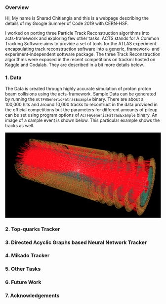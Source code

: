 ### Overview

Hi, My name is Sharad Chitlangia and this is a webpage describing the details of my Google Summer of Code 2019 with CERN-HSF.

I worked on porting three Particle Track Reconstruction algorithms into acts-framework and exploring few other tasks. ACTS stands for A Common Tracking Software aims to provide a set of tools for the ATLAS experiment encapsulating track reconstruction software into a generic, framework- and experiment-independent software package. The three Track Reconstruction algorithms were exposed in the recent competitions on trackml hosted on Kaggle and Codalab. They are described in a bit more details below.

### 1. Data

The Data is created through highly accurate simulation of proton proton beam collisions using the acts-framework. Sample Data can be generated by running the `ACTFWGenericFatrasExample` binary. There are about a 100,000 hits and around 10,000 tracks to recontruct in the data provided in the official competitions but the parameters for different amounts of pileup can be set using program options of `ACTFWGenericFatrasExample` binary. An image of a sample event is shown below. This particular example shows the tracks as well.
 
![test](https://github.com/Sharad24/trackml/blob/master/docs/trackml.png)

### 2. Top-quarks Tracker

### 3. Directed Acyclic Graphs based Neural Network Tracker

### 4. Mikado Tracker

### 5. Other Tasks

### 6. Future Work

### 7. Acknowledgements
